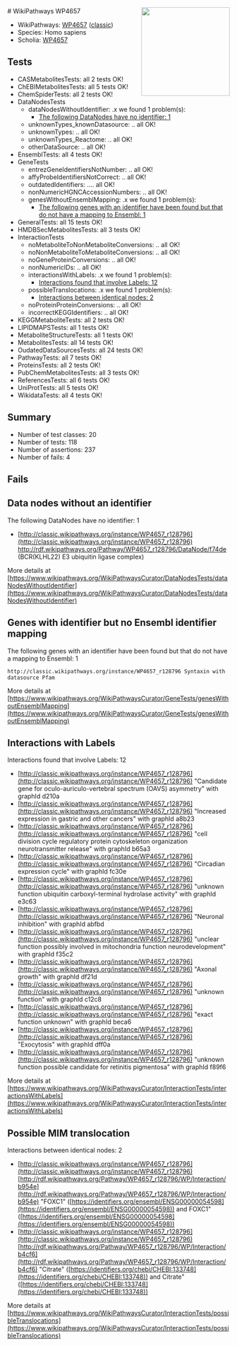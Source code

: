 <img style="float: right; width: 200px" src="https://upload.wikimedia.org/wikipedia/commons/thumb/8/83/Wplogo_with_text_500.png/640px-Wplogo_with_text_500.png" />
# WikiPathways WP4657

* WikiPathways: [WP4657](https://wikipathways.org/pathways/WP4657) ([classic](https://classic.wikipathways.org/instance/WP4657))
* Species: Homo sapiens
* Scholia: [WP4657](https://scholia.toolforge.org/wikipathways/WP4657)
## Tests
* CASMetabolitesTests: all 2 tests OK!
* ChEBIMetabolitesTests: all 5 tests OK!
* ChemSpiderTests: all 2 tests OK!
* DataNodesTests
    * dataNodesWithoutIdentifier: .x we found 1 problem(s):
        * [The following DataNodes have no identifier: 1](#d2d32fa0)
    * unknownTypes_knownDatasource: .. all OK!
    * unknownTypes: .. all OK!
    * unknownTypes_Reactome: .. all OK!
    * otherDataSource: .. all OK!
* EnsemblTests: all 4 tests OK!
* GeneTests
    * entrezGeneIdentifiersNotNumber: .. all OK!
    * affyProbeIdentifiersNotCorrect: .. all OK!
    * outdatedIdentifiers: .... all OK!
    * nonNumericHGNCAccessionNumbers: .. all OK!
    * genesWithoutEnsemblMapping: .x we found 1 problem(s):
        * [The following genes with an identifier have been found but that do not have a mapping to Ensembl: 1](#40286d83)
* GeneralTests: all 15 tests OK!
* HMDBSecMetabolitesTests: all 3 tests OK!
* InteractionTests
    * noMetaboliteToNonMetaboliteConversions: .. all OK!
    * noNonMetaboliteToMetaboliteConversions: .. all OK!
    * noGeneProteinConversions: .. all OK!
    * nonNumericIDs: .. all OK!
    * interactionsWithLabels: .x we found 1 problem(s):
        * [Interactions found that involve Labels: 12](#fe97a8ba)
    * possibleTranslocations: .x we found 1 problem(s):
        * [Interactions between identical nodes: 2](#1c118207)
    * noProteinProteinConversions: .. all OK!
    * incorrectKEGGIdentifiers: .. all OK!
* KEGGMetaboliteTests: all 2 tests OK!
* LIPIDMAPSTests: all 1 tests OK!
* MetaboliteStructureTests: all 1 tests OK!
* MetabolitesTests: all 14 tests OK!
* OudatedDataSourcesTests: all 24 tests OK!
* PathwayTests: all 7 tests OK!
* ProteinsTests: all 2 tests OK!
* PubChemMetabolitesTests: all 3 tests OK!
* ReferencesTests: all 6 tests OK!
* UniProtTests: all 5 tests OK!
* WikidataTests: all 4 tests OK!


## Summary

* Number of test classes: 20
* Number of tests: 118
* Number of assertions: 237
* Number of fails: 4

## Fails

<a name="d2d32fa0" />

## Data nodes without an identifier

The following DataNodes have no identifier: 1

* [http://classic.wikipathways.org/instance/WP4657_r128796](http://classic.wikipathways.org/instance/WP4657_r128796) http://rdf.wikipathways.org/Pathway/WP4657_r128796/DataNode/f74de (BCR(KLHL22) E3 
ubiquitin ligase complex)


More details at [https://www.wikipathways.org/WikiPathwaysCurator/DataNodesTests/dataNodesWithoutIdentifier](https://www.wikipathways.org/WikiPathwaysCurator/DataNodesTests/dataNodesWithoutIdentifier)

<a name="40286d83" />

## Genes with identifier but no Ensembl identifier mapping

The following genes with an identifier have been found but that do not have a mapping to Ensembl: 1
```
http://classic.wikipathways.org/instance/WP4657_r128796 Syntaxin with datasource Pfam
```

More details at [https://www.wikipathways.org/WikiPathwaysCurator/GeneTests/genesWithoutEnsemblMapping](https://www.wikipathways.org/WikiPathwaysCurator/GeneTests/genesWithoutEnsemblMapping)

<a name="fe97a8ba" />

## Interactions with Labels

Interactions found that involve Labels: 12

* [http://classic.wikipathways.org/instance/WP4657_r128796](http://classic.wikipathways.org/instance/WP4657_r128796) "Candidate gene for
oculo-auriculo-vertebral 
spectrum (OAVS) asymmetry" with graphId d210a
* [http://classic.wikipathways.org/instance/WP4657_r128796](http://classic.wikipathways.org/instance/WP4657_r128796) "Increased expression
in gastric and other
cancers" with graphId a8b23
* [http://classic.wikipathways.org/instance/WP4657_r128796](http://classic.wikipathways.org/instance/WP4657_r128796) "cell division cycle regulatory protein
cytoskeleton organization
neurotransmitter release" with graphId b65a3
* [http://classic.wikipathways.org/instance/WP4657_r128796](http://classic.wikipathways.org/instance/WP4657_r128796) "Circadian 
expression
cycle" with graphId fc30e
* [http://classic.wikipathways.org/instance/WP4657_r128796](http://classic.wikipathways.org/instance/WP4657_r128796) "unknown function
ubiquitin carboxyl-terminal 
hydrolase activity" with graphId e3c63
* [http://classic.wikipathways.org/instance/WP4657_r128796](http://classic.wikipathways.org/instance/WP4657_r128796) "Neuronal inhibition" with graphId abfbd
* [http://classic.wikipathways.org/instance/WP4657_r128796](http://classic.wikipathways.org/instance/WP4657_r128796) "unclear function
possibly involved in 
mitochondria function
neurodevelopment" with graphId f35c2
* [http://classic.wikipathways.org/instance/WP4657_r128796](http://classic.wikipathways.org/instance/WP4657_r128796) "Axonal growth" with graphId df21d
* [http://classic.wikipathways.org/instance/WP4657_r128796](http://classic.wikipathways.org/instance/WP4657_r128796) "unknown
function" with graphId c12c8
* [http://classic.wikipathways.org/instance/WP4657_r128796](http://classic.wikipathways.org/instance/WP4657_r128796) "exact function 
unknown" with graphId beca6
* [http://classic.wikipathways.org/instance/WP4657_r128796](http://classic.wikipathways.org/instance/WP4657_r128796) "Exocytosis" with graphId dff0a
* [http://classic.wikipathways.org/instance/WP4657_r128796](http://classic.wikipathways.org/instance/WP4657_r128796) "unknown function
possible candidate for
retinitis pigmentosa" with graphId f89f6


More details at [https://www.wikipathways.org/WikiPathwaysCurator/InteractionTests/interactionsWithLabels](https://www.wikipathways.org/WikiPathwaysCurator/InteractionTests/interactionsWithLabels)

<a name="1c118207" />

## Possible MIM translocation

Interactions between identical nodes: 2

* [http://classic.wikipathways.org/instance/WP4657_r128796](http://classic.wikipathways.org/instance/WP4657_r128796) [http://rdf.wikipathways.org/Pathway/WP4657_r128796/WP/Interaction/b954e](http://rdf.wikipathways.org/Pathway/WP4657_r128796/WP/Interaction/b954e) "FOXC1" ([https://identifiers.org/ensembl/ENSG00000054598](https://identifiers.org/ensembl/ENSG00000054598)) and 
FOXC1" ([https://identifiers.org/ensembl/ENSG00000054598](https://identifiers.org/ensembl/ENSG00000054598))
* [http://classic.wikipathways.org/instance/WP4657_r128796](http://classic.wikipathways.org/instance/WP4657_r128796) [http://rdf.wikipathways.org/Pathway/WP4657_r128796/WP/Interaction/b4cf6](http://rdf.wikipathways.org/Pathway/WP4657_r128796/WP/Interaction/b4cf6) "Citrate" ([https://identifiers.org/chebi/CHEBI:133748](https://identifiers.org/chebi/CHEBI:133748)) and 
Citrate" ([https://identifiers.org/chebi/CHEBI:133748](https://identifiers.org/chebi/CHEBI:133748))


More details at [https://www.wikipathways.org/WikiPathwaysCurator/InteractionTests/possibleTranslocations](https://www.wikipathways.org/WikiPathwaysCurator/InteractionTests/possibleTranslocations)

